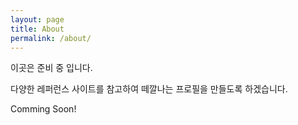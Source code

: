```yaml
---
layout: page
title: About
permalink: /about/
---
```

이곳은 준비 중 입니다.

다양한 레퍼런스 사이트를 참고하여 떼깔나는 프로필을 만들도록 하겠습니다.

Comming Soon!